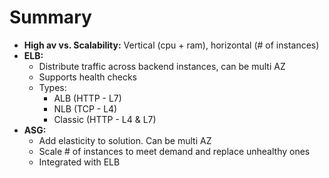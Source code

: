 # Summary

- **High av vs. Scalability:** Vertical (cpu + ram), horizontal (# of instances)
- **ELB:** 
  - Distribute traffic across backend instances, can be multi AZ
  - Supports health checks
  - Types:
    - ALB (HTTP - L7)
    - NLB (TCP - L4)
    - Classic (HTTP - L4 & L7)
- **ASG:**
    - Add elasticity to solution. Can be multi AZ
    - Scale # of instances to meet demand and replace unhealthy ones
    - Integrated with ELB
